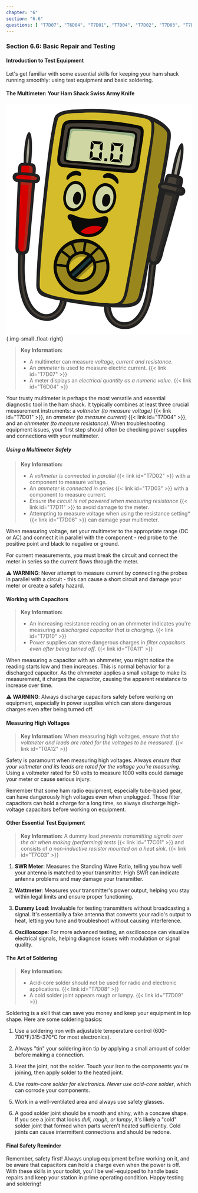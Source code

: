 ```yaml
---
chapter: "6"
section: "6.6"
questions: [ "T7D07", "T6D04", "T7D01", "T7D04", "T7D02", "T7D03", "T7D11", "T7D06", "T7D10", "T0A11", "T0A12", "T7C01", "T7C03", "T7D08", "T7D09" ]
---
```


### Section 6.6: Basic Repair and Testing

#### Introduction to Test Equipment

Let's get familiar with some essential skills for keeping your ham shack running smoothly: using test equipment and basic soldering.

#### The Multimeter: Your Ham Shack Swiss Army Knife

![Cartoon of a anthropomorphic multimeter](../../../images/illus/multimeter.svg)
{.img-small .float-right}

> **Key Information:**
> * A multimeter can measure *voltage, current and resistance*.
> * An *ammeter* is used to measure electric current. {{< link id="T7D07" >}}
> * A meter displays an *electrical quantity as a numeric value*. {{< link id="T6D04" >}}

Your trusty multimeter is perhaps the most versatile and essential diagnostic tool in the ham shack. It typically combines at least three crucial measurement instruments: a *voltmeter (to measure voltage)* {{< link id="T7D01" >}}, an *ammeter (to measure current)* {{< link id="T7D04" >}}, and an *ohmmeter (to measure resistance)*. When troubleshooting equipment issues, your first step should often be checking power supplies and connections with your multimeter.

##### Using a Multimeter Safely

> **Key Information:** 
> * A *voltmeter is connected in parallel* {{< link id="T7D02" >}} with a component to measure voltage.
> * An *ammeter is connected in series* {{< link id="T7D03" >}} with a component to measure current.
> * *Ensure the circuit is not powered when measuring resistance* {{< link id="T7D11" >}} to avoid damage to the meter.
> * Attempting to measure voltage when using the resistance setting* {{< link id="T7D06" >}} can damage your multimeter.

When measuring voltage, set your multimeter to the appropriate range (DC or AC) and connect it in parallel with the component - red probe to the positive point and black to negative or ground.

For current measurements, you must break the circuit and connect the meter in series so the current flows through the meter.

⚠️ **WARNING**: Never attempt to measure current by connecting the probes in parallel with a circuit - this can cause a short circuit and damage your meter or create a safety hazard.

#### Working with Capacitors

> **Key Information:** 
> * An increasing resistance reading on an ohmmeter indicates you're measuring a *discharged capacitor that is charging*. {{< link id="T7D10" >}}
> * Power supplies can store dangerous charges in *filter capacitors even after being turned off*. {{< link id="T0A11" >}}

When measuring a capacitor with an ohmmeter, you might notice the reading starts low and then increases. This is normal behavior for a discharged capacitor. As the ohmmeter applies a small voltage to make its measurement, it charges the capacitor, causing the apparent resistance to increase over time.

⚠️ **WARNING**: Always discharge capacitors safely before working on equipment, especially in power supplies which can store dangerous charges even after being turned off.

#### Measuring High Voltages

> **Key Information:** When measuring high voltages, *ensure that the voltmeter and leads are rated for the voltages to be measured*. {{< link id="T0A12" >}}

Safety is paramount when measuring high voltages. Always *ensure that your voltmeter and its leads are rated for the voltage you're measuring*. Using a voltmeter rated for 50 volts to measure 1000 volts could damage your meter or cause serious injury.

Remember that some ham radio equipment, especially tube-based gear, can have dangerously high voltages even when unplugged. Those filter capacitors can hold a charge for a long time, so always discharge high-voltage capacitors before working on equipment.

#### Other Essential Test Equipment

> **Key Information:** A dummy load *prevents transmitting signals over the air when making (performing) tests* {{< link id="T7C01" >}} and consists of *a non-inductive resistor mounted on a heat sink*. {{< link id="T7C03" >}}

1. **SWR Meter**: Measures the Standing Wave Ratio, telling you how well your antenna is matched to your transmitter. High SWR can indicate antenna problems and may damage your transmitter.

2. **Wattmeter**: Measures your transmitter's power output, helping you stay within legal limits and ensure proper functioning.

3. **Dummy Load**: Invaluable for testing transmitters without broadcasting a signal. It's essentially a fake antenna that converts your radio's output to heat, letting you tune and troubleshoot without causing interference.

4. **Oscilloscope**: For more advanced testing, an oscilloscope can visualize electrical signals, helping diagnose issues with modulation or signal quality.

#### The Art of Soldering

> **Key Information:** 
> * Acid-core solder should not be used for radio and electronic applications. {{< link id="T7D08" >}} 
> * A cold solder joint appears rough or lumpy. {{< link id="T7D09" >}}

Soldering is a skill that can save you money and keep your equipment in top shape. Here are some soldering basics:

1. Use a soldering iron with adjustable temperature control (600-700°F/315-370°C for most electronics).

2. Always "tin" your soldering iron tip by applying a small amount of solder before making a connection.

3. Heat the joint, not the solder. Touch your iron to the components you're joining, then apply solder to the heated joint.

4. *Use rosin-core solder for electronics. Never use acid-core solder*, which can corrode your components.

5. Work in a well-ventilated area and always use safety glasses.

6. A good solder joint should be smooth and shiny, with a concave shape. If you see a joint that looks *dull, rough, or lumpy*, it's likely a "cold" solder joint that formed when parts weren't heated sufficiently. Cold joints can cause intermittent connections and should be redone.

#### Final Safety Reminder

Remember, safety first! Always unplug equipment before working on it, and be aware that capacitors can hold a charge even when the power is off. With these skills in your toolkit, you'll be well-equipped to handle basic repairs and keep your station in prime operating condition. Happy testing and soldering!
